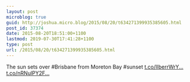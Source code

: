 ```yaml
---
layout: post
microblog: true
guid: http://joshua.micro.blog/2015/08/20/t634271399935385605.html
post_id: 37374
date: 2015-08-20T18:51:00+1100
lastmod: 2019-07-30T17:41:28+1100
type: post
url: /2015/08/20/t634271399935385605.html
---
```

The sun sets over #Brisbane from Moreton Bay #sunset [t.co/IIberrWrY...](http://t.co/IIberrWrY0) [t.co/nRNulPY2F...](http://t.co/nRNulPY2F2)
